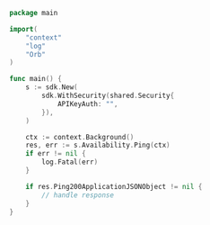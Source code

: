 <!-- Start SDK Example Usage -->
```go
package main

import(
	"context"
	"log"
	"Orb"
)

func main() {
    s := sdk.New(
        sdk.WithSecurity(shared.Security{
            APIKeyAuth: "",
        }),
    )

    ctx := context.Background()
    res, err := s.Availability.Ping(ctx)
    if err != nil {
        log.Fatal(err)
    }

    if res.Ping200ApplicationJSONObject != nil {
        // handle response
    }
}
```
<!-- End SDK Example Usage -->